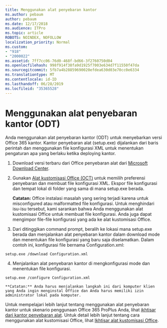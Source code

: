 ```yaml
---
title: Menggunakan alat penyebaran kantor
ms.author: pebaum
author: pebaum
ms.date: 12/17/2018
ms.audience: ITPro
ms.topic: article
ROBOTS: NOINDEX, NOFOLLOW
localization_priority: Normal
ms.custom:
- "918"
- "2000022"
ms.assetid: 7ff7cc06-76d0-468f-bd66-3f2760750d04
ms.openlocfilehash: 998f914f38fa9d1925f7003e634d7f11550f47da
ms.sourcegitcommit: 5fb7a4b28859690020efdea630d03e70cc0e6334
ms.translationtype: MT
ms.contentlocale: id-ID
ms.lasthandoff: 06/28/2019
ms.locfileid: "35365528"
---
```

# <a name="using-the-office-deployment-tool-odt"></a>Menggunakan alat penyebaran kantor (ODT)

Anda menggunakan alat penyebaran kantor (ODT) untuk menyebarkan versi Office 365 kantor. Kantor penyebaran alat (setup.exe) dijalankan dari baris perintah dan menggunakan file konfigurasi XML untuk menentukan pengaturan apa yang berlaku ketika deploying kantor.
  
1. Download versi terbaru dari Office penyebaran alat dari [Microsoft Download Center](http://go.microsoft.com/fwlink/p/?LinkID=626065).

2. Gunakan [Alat kustomisasi Office (OCT)](https://config.office.com) untuk memilih preferensi penyebaran dan membuat file konfigurasi XML. Ekspor file konfigurasi dan tempat lokal di folder yang sama di mana setup.exe berada.

    **Catatan:** Office instalasi masalah yang sering terjadi karena untuk misconfigured atau malformatted file konfigurasi. Untuk menghindari isu-isu tersebut, kami sarankan bahwa Anda menggunakan alat kustomisasi Office untuk membuat file konfigurasi. Anda juga dapat mengimpor file-file konfigurasi yang ada ke alat kustomisasi Office.

3. Dari ditinggikan command prompt, beralih ke lokasi mana setup.exe berada dan menjalankan alat penyebaran kantor dalam download mode dan menentukan file konfigurasi yang baru saja diselamatkan. Dalam contoh ini, konfigurasi file bernama Configuration.xml:
    
  ```
  setup.exe /download Configuration.xml  
  ```

4. Menjalankan alat penyebaran kantor di mengkonfigurasi mode dan menentukan file konfigurasi.
    
  ```
  setup.exe /configure Configuration.xml
  ```

    **Catatan:** Anda harus menjalankan langkah ini dari komputer klien yang Anda ingin menginstal Office dan Anda harus memiliki izin administrator lokal pada komputer.

Untuk mempelajari lebih lanjut tentang menggunakan alat penyebaran kantor untuk skenario penggunaan Office 365 ProPlus Anda, lihat [ikhtisar dari kantor penyebaran alat](https://docs.microsoft.com/deployoffice/overview-of-the-office-2016-deployment-tool). Untuk detail lebih lanjut tentang cara menggunakan alat kustomisasi Office, lihat [Ikhtisar alat kustomisasi Office](https://docs.microsoft.com/DeployOffice/overview-of-the-office-customization-tool-for-click-to-run).
